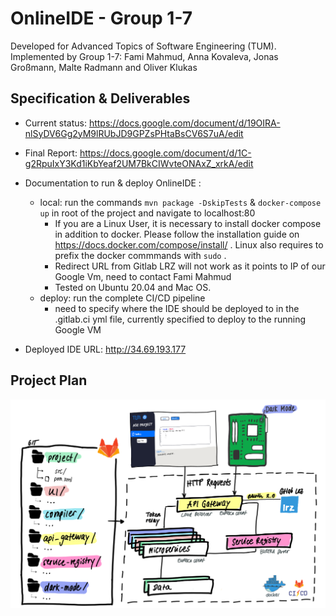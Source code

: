 # OnlineIDE - Group 1-7
Developed for Advanced Topics of Software Engineering (TUM). Implemented by Group 1-7: Fami Mahmud, Anna Kovaleva, Jonas Großmann, Malte Radmann and Oliver Klukas

## Specification & Deliverables
- Current status: https://docs.google.com/document/d/19OIRA-nlSyDV6Gg2yM9lRUbJD9GPZsPHtaBsCV6S7uA/edit

- Final Report: https://docs.google.com/document/d/1C-g2RpuIxY3Kd1iKbYeaf2UM7BkCIWvteONAxZ_xrkA/edit

- Documentation to run & deploy OnlineIDE :
    - local: run the commands `mvn package -DskipTests` & `docker-compose up` in root of the project and navigate to localhost:80
        -   If you are a Linux User, it is necessary to install docker compose in addition to docker. Please follow the installation guide on 
            https://docs.docker.com/compose/install/ . Linux also requires to prefix the docker commmands with `sudo` .
        -   Redirect URL from Gitlab LRZ will not work as it points to IP of our Google Vm, need to contact Fami Mahmud
        -   Tested on Ubuntu 20.04 and Mac OS. 
    - deploy: run the complete CI/CD pipeline
        -   need to specify where the IDE should be deployed to in the .gitlab.ci yml file, currently specified to deploy to the running Google VM


- Deployed IDE URL: http://34.69.193.177

## Project Plan
![plan](misc/project_plan.png)

